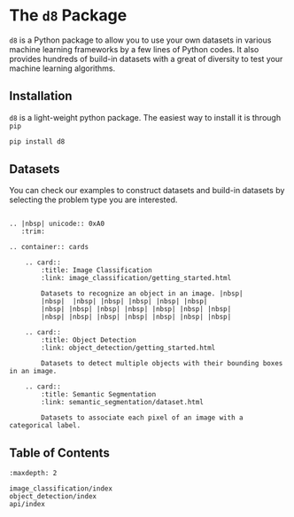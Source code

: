 # The `d8` Package

`d8` is a Python package to allow you to use your own datasets in various
machine learning frameworks by a few lines of Python codes. It also provides
hundreds of build-in datasets with a great of diversity to test your machine learning algorithms.

## Installation

`d8` is a light-weight python package. The easiest way to install it is through `pip`


```bash
pip install d8
```


## Datasets

You can check our examples to construct datasets and build-in datasets by selecting
the problem type you are interested.

```eval_rst

.. |nbsp| unicode:: 0xA0
   :trim:

.. container:: cards

    .. card::
        :title: Image Classification
        :link: image_classification/getting_started.html

        Datasets to recognize an object in an image. |nbsp|
        |nbsp|  |nbsp| |nbsp| |nbsp| |nbsp| |nbsp|
        |nbsp| |nbsp| |nbsp| |nbsp| |nbsp| |nbsp| |nbsp|
        |nbsp| |nbsp| |nbsp| |nbsp| |nbsp| |nbsp| |nbsp|

    .. card::
        :title: Object Detection
        :link: object_detection/getting_started.html

        Datasets to detect multiple objects with their bounding boxes in an image.

    .. card::
        :title: Semantic Segmentation
        :link: semantic_segmentation/dataset.html

        Datasets to associate each pixel of an image with a categorical label.

```

## Table of Contents

```toc
:maxdepth: 2

image_classification/index
object_detection/index
api/index
```
